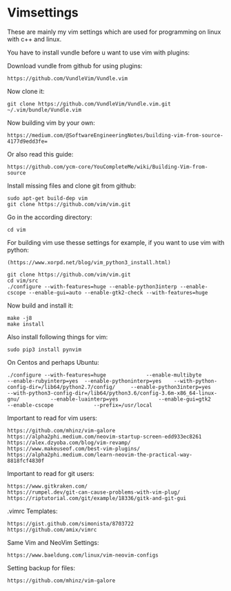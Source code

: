 # Vimsettings

These are mainly my vim settings which are used for programming on linux with c++ and linux.

You have to install vundle before u want to use vim with plugins:

Download vundle from github for using plugins:

```
https://github.com/VundleVim/Vundle.vim
```

Now clone it:

```
git clone https://github.com/VundleVim/Vundle.vim.git ~/.vim/bundle/Vundle.vim
```

Now building vim by your own:

```
https://medium.com/@SoftwareEngineeringNotes/building-vim-from-source-4177d9edd3fe=
```

Or also read this guide:

```
https://github.com/ycm-core/YouCompleteMe/wiki/Building-Vim-from-source
```

Install missing files and clone git from github:

```
sudo apt-get build-dep vim
git clone https://github.com/vim/vim.git

```

Go in the according directory:

```
cd vim

```

For building vim use thesse settings for example, if you want to use vim with python:

```
(https://www.xorpd.net/blog/vim_python3_install.html)
```

```
git clone https://github.com/vim/vim.git
cd vim/src
./configure --with-features=huge --enable-python3interp --enable-cscope --enable-gui=auto --enable-gtk2-check --with-features=huge
```

Now build and install it:

```
make -j8 
make install
```

Also install following things for vim:

```
sudo pip3 install pynvim
```


On Centos and perhaps Ubuntu:

```
./configure --with-features=huge             --enable-multibyte             --enable-rubyinterp=yes  --enable-pythoninterp=yes    --with-python-config-dir=/lib64/python2.7/config/     --enable-python3interp=yes             --with-python3-config-dir=/lib64/python3.6/config-3.6m-x86_64-linux-gnu/          --enable-luainterp=yes             --enable-gui=gtk2             --enable-cscope             --prefix=/usr/local
```

Important to read for vim users:

```
https://github.com/mhinz/vim-galore
https://alpha2phi.medium.com/neovim-startup-screen-edd933ec8261
https://alex.dzyoba.com/blog/vim-revamp/
https://www.makeuseof.com/best-vim-plugins/
https://alpha2phi.medium.com/learn-neovim-the-practical-way-8818fcf4830f
```

Important to read for git users:
```
https://www.gitkraken.com/
https://rumpel.dev/git-can-cause-problems-with-vim-plug/
https://riptutorial.com/git/example/18336/gitk-and-git-gui
```

.vimrc Templates:
```
https://gist.github.com/simonista/8703722
https://github.com/amix/vimrc
```

Same Vim and NeoVim Settings:
```
https://www.baeldung.com/linux/vim-neovim-configs
```

Setting backup for files:
```
https://github.com/mhinz/vim-galore
```
